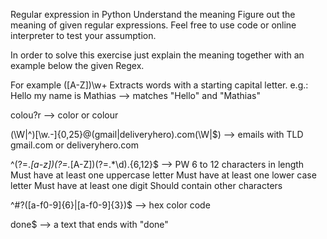 Regular expression in Python
Understand the meaning
Figure out the meaning of given regular expressions. Feel free to use code or online interpreter to test your assumption.

In order to solve this exercise just explain the meaning together with an example below the given Regex.

For example
([A-Z])\w+ Extracts words with a starting capital letter. e.g.: Hello my name is Mathias --> matches "Hello" and "Mathias"

colou?r
--> color or colour

(\W|^)[\w.-]{0,25}@(gmail|deliveryhero).com(\W|$)
--> emails with TLD gmail.com or deliveryhero.com

^(?=.*[a-z])(?=.*[A-Z])(?=.*\d).{6,12}$
--> PW
6 to 12 characters in length
Must have at least one uppercase letter
Must have at least one lower case letter
Must have at least one digit
Should contain other characters

^#?([a-f0-9]{6}|[a-f0-9]{3})$
--> hex color code

done$
--> a text that ends with "done"